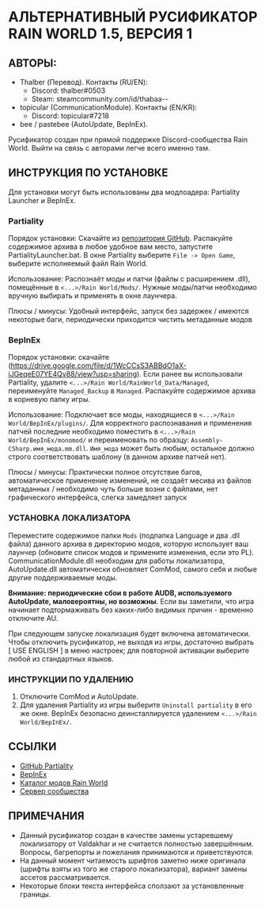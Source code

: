 

# АЛЬТЕРНАТИВНЫЙ РУСИФИКАТОР RAIN WORLD 1.5, ВЕРСИЯ 1

## АВТОРЫ:
* Thalber (Перевод). Контакты (RU/EN):
	* Discord:	thalber#0503
	* Steam:  	steamcommunity.com/id/thabaa--
* topicular (CommunicationModule). Контакты (EN/KR):
	* Discord: topicular#7218
* bee / pastebee (AutoUpdate, BepInEx).

Русификатор создан при прямой поддержке Discord-сообщества Rain World. Выйти на связь с авторами легче всего именно там.

## ИНСТРУКЦИЯ ПО УСТАНОВКЕ

Для установки могут быть использованы два модлоадера: Partiality Launcher и BepInEx.

### Partiality
Порядок установки: Скачайте из [репозитория GitHub](https://github.com/PartialityModding/PartialityLauncher). Распакуйте содержимое архива в любое удобное вам место, запустите PartialityLauncher.bat. В окне Partiality выберите `File -> Open Game`, выберите исполняемый файл Rain World.

Использование: Распознаёт моды и патчи (файлы с расширением .dll), помещённые в `<...>/Rain World/Mods/`. Нужные моды/патчи необходимо вручную выбирать и применять в окне лаунчера.

Плюсы / минусы: Удобный интерфейс, запуск без задержек / имеются некоторые баги, периодически приходится чистить метаданные модов

### BepInEx
Порядок установки: скачайте (https://drive.google.com/file/d/1WcCCsS3ABBdO1aX-iJGeqeE07YE4Qv88/view?usp=sharing). Если ранее вы использовали Partiality, удалите `<...>/Rain World/RainWorld_Data/Managed`, переименуйте `Managed_Backup` в `Managed`. Распакуйте содержимое архива в корневую папку игры.

Использование: Подключает все моды, находящиеся в `<...>/Rain World/BepInEx/plugins/`. Для корректного распознавания и применения патчей последние необходимо поместить в `<...>/Rain World/BepInEx/monomod/` и переименовать по образцу: `Assembly-CSharp.имя_мода.mm.dll`. `Имя_мода` может быть любым, остальное должно строго соответствовать шаблону (в данном архиве патчей нет).

Плюсы / минусы: Практически полное отсутствие багов, автоматическое применение изменений, не создаёт месива из файлов метаданных / необходимо чуть больше возни с файлами, нет графического интерфейса, слегка замедляет запуск

### УСТАНОВКА ЛОКАЛИЗАТОРА

Переместите содержимое папки `Mods` (подпапка Language и два .dll файла) данного архива в директорию модов, которую использует ваш лаунчер (обновите список модов и примените изменения, если это PL). CommunicationModule.dll необходим для работы локализатора, AutoUpdate.dll автоматически обновляет ComMod, самого себя и любые другие поддерживаемые моды.

**Внимание: периодические сбои в работе AUDB, используемого AutoUpdate, маловероятны, но возможны**. Если вы заметили, что игра начинает подтормаживать без каких-либо видимых причин - временно отключите AU.

При следующем запуске локализация будет включена автоматически. Чтобы отключить русификатор, не выходя из игры, достаточно выбрать [ USE ENGLISH ] в меню настроек; для повторной активации выберите любой из стандартных языков.


###	ИНСТРУКЦИИ ПО УДАЛЕНИЮ

1)	Отключите ComMod и AutoUpdate.
2)	Для удаления Partiality из игры выберите `Uninstall partiality` в его же окне. BepInEx безопасно деинсталлируется удалением `<...>/Rain World/BepInEx/`.


##	ССЫЛКИ

* [GitHub Partiality](https://github.com/PartialityModding/PartialityLauncher)
* [BepInEx](https://drive.google.com/file/d/1WcCCsS3ABBdO1aX-iJGeqeE07YE4Qv88/view?usp=sharing)
* [Каталог модов Rain World](raindb.net)
* [Сервер сообщества](discord.gg/rainworld)


## ПРИМЕЧАНИЯ

* Данный русификатор создан в качестве замены устаревшему локализатору от Valdakhar и не считается полностью завершённым. Вопросы, багрепорты и пожелания принимаются и приветствуются.
* На данный момент читаемость шрифтов заметно ниже оригинала (шрифты взяты из того же старого локализатора), вариант замены ассетов рассматривается.
* Некоторые блоки текста интерфейса сползают за установленные границы.
